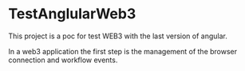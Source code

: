 # TestAnglularWeb3

This project is a poc for test WEB3 with the last version of angular.

In a web3 application the first step is the management of the browser connection and workflow events.


